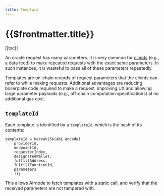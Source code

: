 ```yaml
---
title: Template
---
```


# {{$frontmatter.title}}

[[toc]]

An oracle request has many parameters. It is very common for [clients](./client.md) \(e.g., a data feed\) to make repeated requests with the exact same parameters. In such instances, it is wasteful to pass all of these parameters repeatedly.

Templates are on-chain records of request parameters that the clients can refer to while making requests. Additional advantages are reducing boilerplate code required to make a request, improving UX and allowing large parameter payloads \(e.g., off-chain computation specifications\) at no additional gas cost.

## `templateId`

Each template is identified by a `templateId`, which is the hash of its contents:

```text
templateId = keccak256(abi.encode(
    providerId,
    endpointId,
    requesterIndex,
    designatedWallet,
    fulfillAddress,
    fulfillFunctionId,
    parameters
    ));
```

This allows Airnode to fetch templates with a static call, and verify that the received parameters are not tampered with.
